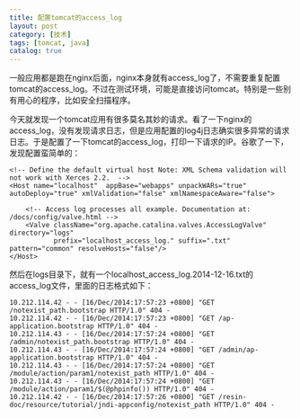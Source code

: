 ```yaml
---
title: 配置tomcat的access_log
layout: post
category: [技术]
tags: [tomcat, java]
catalog: true
---
```


一般应用都是跑在nginx后面，nginx本身就有access_log了，不需要重复配置tomcat的access_log。不过在测试环境，可能是直接访问tomcat。特别是一些别有用心的程序，比如安全扫描程序。

今天就发现一个tomcat应用有很多莫名其妙的请求。看了一下nginx的access_log，没有发现请求日志，但是应用配置的log4j日志确实很多异常的请求日志。于是配置了一下tomcat的access_log，打印一下请求的IP。谷歌了一下，发现配置蛮简单的：

    <!-- Define the default virtual host Note: XML Schema validation will not work with Xerces 2.2.  -->
  	<Host name="localhost"  appBase="webapps" unpackWARs="true" autoDeploy="true" xmlValidation="false" xmlNamespaceAware="false">

	    <!-- Access log processes all example. Documentation at: /docs/config/valve.html -->
	    <Valve className="org.apache.catalina.valves.AccessLogValve" directory="logs"  
	           prefix="localhost_access_log." suffix=".txt" pattern="common" resolveHosts="false"/>
  	</Host>

然后在logs目录下，就有一个localhost_access_log.2014-12-16.txt的access_log文件，里面的日志格式如下：

	10.212.114.42 - - [16/Dec/2014:17:57:23 +0800] "GET /notexist_path.bootstrap HTTP/1.0" 404 -
	10.212.114.42 - - [16/Dec/2014:17:57:23 +0800] "GET /ap-application.bootstrap HTTP/1.0" 404 -
	10.212.114.43 - - [16/Dec/2014:17:57:24 +0800] "GET /admin/notexist_path.bootstrap HTTP/1.0" 404 -
	10.212.114.43 - - [16/Dec/2014:17:57:24 +0800] "GET /admin/ap-application.bootstrap HTTP/1.0" 404 -
	10.212.114.43 - - [16/Dec/2014:17:57:24 +0800] "GET /module/action/param1/notexist_path HTTP/1.0" 404 -
	10.212.114.43 - - [16/Dec/2014:17:57:24 +0800] "GET /module/action/param1/$(@phpinfo()) HTTP/1.0" 404 -
	10.212.114.42 - - [16/Dec/2014:17:57:26 +0800] "GET /resin-doc/resource/tutorial/jndi-appconfig/notexist_path HTTP/1.0" 404 -

	